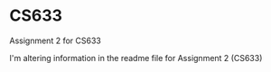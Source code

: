 # CS633
Assignment 2 for CS633

I'm altering information in the readme file for Assignment 2 (CS633)

